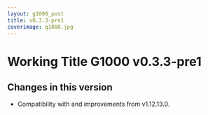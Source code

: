 ```yaml
---
layout: g1000_post
title: v0.3.3-pre1
coverimage: g1000.jpg
---
```

# Working Title G1000 v0.3.3-pre1
## Changes in this version

* Compatibility with and improvements from v1.12.13.0.
